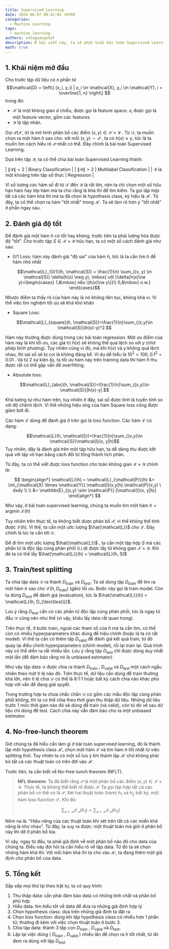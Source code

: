 ```yaml
---
title: Supervised Learning
date: 2024-06-07 00:42:01 +0700
categories:
  - Machine Learning
tags:
  - machine_learning
authors: votaquangnhat
description: Ở bài viết này, ta sẽ phát biểu bài toán Supervised Learning và lần lượt đề cập vài vấn đề từ nó. Cuối cùng sẽ tổng kết lại quy trình.
math: true
---
```


## 1. Khái niệm mở đầu

Cho trước tập dữ liệu có $n$ phần tử
$$\mathcal{D} = \left\{ (x_i, y_i) | x_i \in \mathcal{X}, y_i \in \mathcal{Y}, i = \overline{1, n} \right\} $$trong đó:
- $\mathcal{X}$ là một không gian $d$ chiều, được gọi là feature space. $x_i$ được gọi là một feature vector, gồm các features.
- $\mathcal{Y}$ là tập nhãn.

Gọi $\mathcal{P}(\mathcal{X}, \mathcal{Y})$ là mô hình phân bố các điểm $(x, y) \in \mathcal{X} \times \mathcal{Y}$ . Từ $\mathcal{D}$, ta muốn chọn ra một hàm $h$ sao cho: với mỗi $(x, y) \sim \mathcal{P}$ , ta có $h(x) \approx y$, tức là ta muốn tìm cách hiểu rõ $\mathcal{P}$ nhất có thể.  Đây chính là bài toán Supervised Learning.

Dựa trên tập $\mathcal{Y}$, ta có thể chia bài toán Supervised Learning thành:

|            $\|\mathcal{Y}\| = 2$             |   Binary Classification   |
|            $\|\mathcal{Y}\| > 2$             | Multilabel Classification |
| $\mathcal{Y}$ là một khoảng trên tập số thực |        Regression         |


Vì số lượng các hàm số đi từ $\mathcal{X}$ đến $\mathcal{Y}$ là rất lớn, nên ta chỉ chọn một số hữu hạn hàm hay lớp hàm mà ta cho rằng là khả thi để tìm kiếm. Ta gọi tập hợp tất cả các hàm khả thi mà ta đã chọn là hypothesis class, ký hiệu là $\mathcal{H}$. Từ đây, ta có thể chọn ra hàm "tốt nhất" trong $\mathcal{H}$. Ta sẽ làm rõ hơn ý "tốt nhất" ở phần ngay sau.

## 2. Đánh giá độ tốt

Để đánh giá một hàm $h$ có tốt hay không, trước tiên ta phải lượng hóa được độ "tốt". Cho trước tập $S \in \mathcal{X} \times \mathcal{Y}$ hữu hạn, ta có một số cách đánh giá như sau:

- 0/1 Loss: hàm này đánh giá "độ sai" của hàm $h$, tức là ta cần tìm $h$ để hàm nhỏ nhất

$$\mathcal{L}_{0/1}(h, \mathcal{S}) = \frac{1}{n} \sum_{(x, y) \in \mathcal{S}} \delta(h(x) \neq y), \mbox{ với }\delta(h(x)\ne y)=\begin{cases}
1,&\mbox{ nếu \(h(x)\ne y\)}\\
0,&\mbox{ o.w.}
\end{cases}$$

Nhược điểm ta thấy rõ của hàm này là nó không liên tục, không khả vi. Vì thế việc tìm nghiệm tối ưu sẽ khá khó khăn
- Square Loss: 

$$\mathcal{L}_{square}(h, \mathcal{S})=\frac{1}{n}\sum_{(x,y)\in \mathcal{S}}(h(x)-y)^2.$$ 

Hàm này thường được dùng trong các bài toán regression. Một ưu điểm của hàm này là khi tối ưu, các giá trị $h(x)$ sẽ không thể quá lệch so với $y$ (nhờ phép bình phương). Tuy nhiên cũng vì đó, mà khi $h(x)$ và $y$ không quá lệch nhau, thì sai số sẽ bị coi là không đáng kể. Ví dụ dễ hiểu là $10^2 = 100, \; 0.1^2 = 0.01$ . Và từ 2 sự kiện ấy, ta tối ưu hàm này trên training data thì hàm $h$ thu được rất có thể gặp vấn đề overfitting.
- Absolute loss: 

$$\mathcal{L}_{abs}(h, \mathcal{S})=\frac{1}{n}\sum_{(x,y)\in \mathcal{S}}|h(x)-y|.$$

Khá tương tự như hàm trên, tuy nhiên ở đây, sai số được tính là tuyến tính so với độ chênh lệch. Vì thế những hiệu ứng của hàm Square loss cũng được giảm bớt đi.

Các hàm $\mathcal{L}$ dùng để đánh giá ở trên gọi là loss function. Các hàm $\mathcal{L}$ có dạng:

$$\mathcal{L}(h, \mathcal{S})=\frac{1}{n}\sum_{(x,y)\in \mathcal{S}}\mathcal{l}(x, y|h)$$
Tuy nhiên, đây là đánh giá trên một tập hữu hạn, ta dễ dàng thu được kết quả với tập vô hạn bằng cách đổi từ tổng thành tích phân.

Từ đây, ta có thể viết được loss function cho toàn không gian $\mathcal{X} \times \mathcal{Y}$ chính là:

$$
\begin{align*}
\mathcal{L}(h) = \mathcal{L}_{\mathcal{P}}(h)  &= \int_{\mathcal{X} \times \mathcal{Y}} \mathcal{l}(x,y|h).\mathcal{P}(x,y) \ dxdy  \\ \\
				&= \mathbb{E}_{(x,y) \sim \mathcal{P}} [\mathcal{l}(x, y|h)]
\end{align*}
$$

Như vậy, ở bài toán supervised learning, chúng ta muốn tìm một hàm $h = \text{argmin } \mathcal{L}(h)$

Tuy nhiên trên thực tế, ta không biết được phân bố $\mathcal{P}$, vì thế không thể tính được $\mathcal{L}(h)$. Vì thế, ta cần một ước lượng $\hat{\mathcal{L}}$ cho $\mathcal{L}$. Đây chính là lúc ta cần tới $\mathcal{D}$.

Để đi tìm một ước lượng $\hat{\mathcal{L}}$ , ta cần một tập hợp $S$ mà các phần tử là độc lập cùng phân phối (i.i.d) được lấy từ không gian $\mathcal{X} \times \mathcal{Y}$. Khi đó ta có thể lấy $\hat{\mathcal{L}}(h) = \mathcal{L}(h, S)$

## 3. Train/test splitting

Ta chia tập data $\mathcal{D}$ ra thành $D_{\text{train}}$ và $D_{\text{test}}$. Ta sẽ dùng tập $D_{\text{train}}$ để tìm ra một hàm $h$ sao cho $\mathcal{L}(h,D_{\text{train}})$ (gần) tối ưu. Bước này gọi là train model. Còn ta dùng $D_{\text{test}}$ để đánh giá (evaluation), tức là $\hat{\mathcal{L}}(h) = \mathcal{L}(h, D_{\text{test}})$.

Lưu ý rằng $D_{\text{test}}$ cần có các phần tử độc lập cùng phân phối, tức là ngay từ đầu $\mathcal{D}$ cũng nên như thế (vì vậy, khâu lấy data rất quan trọng).

Trên thực tế, ở bước train, ngoài các tham số của $h$ mà ta cần tìm, có thể còn có nhiều hyperparameters khác dùng để hiệu chỉnh (hoặc là ta có rất model). Vì thế ta cần có thêm tập $D_{\text{valid}}$ để đánh giá kết quả train, từ đó quay lại điều chỉnh hyperparameters (chỉnh model), rồi lại train lại. Quá trình này có thể diễn ra rất nhiều lần. Lưu ý rằng tập $D_{\text{test}}$ chỉ được dùng duy nhất một lần (để đảm bảo rằng nó là unbiased estimator)

Như vậy tập data $\mathcal{D}$ được chia ra thành $D_{\text{train}}$ , $D_{\text{valid}}$ và $D_{\text{test}}$ một cách ngẫu nhiên theo một tỉ lệ nào đó. Trên thực tế, dữ liệu cần dùng để train thường khá lớn, nên tỉ lệ chia $\mathcal{D}$ có thể là 8:1:1 hoặc bất kỳ cách chia nào khác phù hợp với vấn đề đang giải quyết.

Trong trường hợp ta chưa chắc chắn $\mathcal{D}$ có gồm các mẫu độc lập cùng phân phối không, thì ta có thể chia theo thời gian thu thập dữ liệu. Những dữ liệu trước 1 mốc thời gian nào đó sẽ dùng để train (và valid), còn từ đó về sau dữ liệu chỉ dùng để test. Cách chia này vẫn đảm bảo cho ta một unbiased estimator.

## 4. No-free-lunch theorem

Giờ chúng ta đã hiểu cần làm gì ở bài toán supervised learning, đó là thành lập một hypothesis class $\mathcal{H}$, chọn một hàm $\mathcal{L}$ và tìm hàm $h$ tốt nhất từ việc splitting thôi. Tuy nhiên ta có một số lưu ý khi thành lập $\mathcal{H}$ chứ không phải bỏ tất cả các thuật toán có trên đời vào $\mathcal{H}$.

Trước tiên, ta cần biết về No-free-lunch theorem (NFLT).
> **NFL theorem:**
> Ta đã biết rằng $\mathcal{P}$ là một phân bố các điểm $(x, y) \in \mathcal{X} \times \mathcal{Y}$. Thực tế, ta không thể biết rõ được $\mathcal{P}$. Ta gọi tập hợp tất cả các phân bố có thể có là $\mathscr{P}$.
> Xét hai thuật toán (hàm) $h_1$ và $h_2$ bất kỳ, một hàm loss function $\mathcal{L}$. Khi đó:
> 
> $$ \sum_{\mathcal{P} \in \mathscr{P}} \mathcal{L}_{\mathcal{P}}(h_1) = \sum_{\mathcal{P} \in \mathscr{P}} \mathcal{L}_{\mathcal{P}}(h_2) $$

Nôm na là: "Hiệu năng của các thuật toán khi xét trên tất cả các miền khả năng là như nhau". Từ đây, ta suy ra được: một thuật toán mà giỏi ở phân bố này thì dở ở phân bố kia.

Vì vậy, ngay từ đầu, ta phải giả định về một phân bố nào đó cho data của chúng ta. Điều này đòi hỏi ta cần hiểu rõ về tập data. Từ đó ta sẽ chọn những hàm khả thi. Với mỗi hàm khả thi ta cho vào $\mathcal{H}$, ta đang thêm một giả định cho phân bố của data.

## 5. Tổng kết

Sắp xếp mọi thứ lại theo trật tự, ta có quy trình:
1. Thu thập data: cần phải đảm bảo data có những tính chất và phân bố phù hợp
2. Hiểu data: tìm hiểu tốt về data để đưa ra những giả định hợp lý
3. Chọn hypothesis class: dựa trên những giả định ta đặt ra
4. Chọn loss function: dùng khi tập hypothesis class có nhiều hơn 1 phần tử; thường đi kèm với việc chọn thuật toán ở bước 3.
5. Chia tập data: thành 3 tập con $D_{\text{train}}$ , $D_{\text{valid}}$ và $D_{\text{test}}$.
6. Lặp lại việc dùng ( $D_{\text{train}}$ , $D_{\text{valid}}$ ) nhiều lần để chọn ra $h$ tốt nhất, từ đó đem ra dùng với tập $D_{\text{test}}$.

